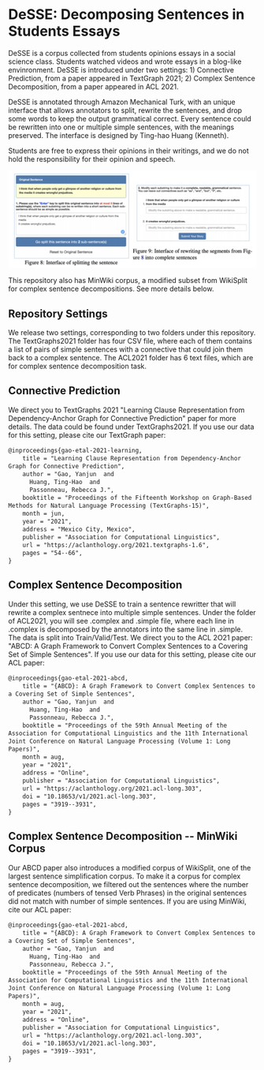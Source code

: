 # DeSSE: Decomposing Sentences in Students Essays 

DeSSE is a corpus collected from students opinions essays in a social science class. Students watched videos and wrote essays in a blog-like envinronment. DeSSE is introduced under two settings: 1) Connective Prediction, from a paper appeared in TextGraph 2021; 2) Complex Sentence Decomposition, from a paper appeared in ACL 2021.  

DeSSE is annotated through Amazon Mechanical Turk, with an unique interface that allows annotators to split, rewrite the sentences, and drop some words to keep the output grammatical correct. Every sentence could be rewritten into one or multiple simple sentences, with the meanings preserved. The interface is designed by Ting-hao Huang (Kenneth).  

Students are free to express their opinions in their writings, and we do not hold the responsibility for their opinion and speech. 

![Interface for the annotation task on Amazon Mechanical Turk](interface.png)

This repository also has MinWiki corpus, a modified subset from WikiSplit for complex sentence decompositions. See more details below. 

## Repository Settings
We release two settings, corresponding to two folders under this repository. The TextGraphs2021 folder has four CSV file, where each of them contains a list of pairs of simple sentences with a connective that could join them back to a complex sentence. The ACL2021 folder has 6 text files, which are for complex sentence decomposition task. 

## Connective Prediction 
We direct you to TextGraphs 2021 "Learning Clause Representation from Dependency-Anchor Graph for Connective Prediction" paper for more details. The data could be found under TextGraphs2021. If you use our data for this setting, please cite our TextGraph paper: 
```
@inproceedings{gao-etal-2021-learning,
    title = "Learning Clause Representation from Dependency-Anchor Graph for Connective Prediction",
    author = "Gao, Yanjun  and
      Huang, Ting-Hao  and
      Passonneau, Rebecca J.",
    booktitle = "Proceedings of the Fifteenth Workshop on Graph-Based Methods for Natural Language Processing (TextGraphs-15)",
    month = jun,
    year = "2021",
    address = "Mexico City, Mexico",
    publisher = "Association for Computational Linguistics",
    url = "https://aclanthology.org/2021.textgraphs-1.6",
    pages = "54--66",
}
```

## Complex Sentence Decomposition 
Under this setting, we use DeSSE to train a sentence rewritter that will rewrite a complex sentnece into multiple simple sentences. Under the folder of ACL2021, you will see .complex and .simple file, where each line in .complex is decomposed by the annotators into the same line in .simple. The data is split into Train/Valid/Test. We direct you to the ACL 2O21 paper: "ABCD: A Graph Framework to Convert Complex Sentences to a Covering Set of Simple Sentences". If you use our data for this setting, please cite our ACL paper:
```
@inproceedings{gao-etal-2021-abcd,
    title = "{ABCD}: A Graph Framework to Convert Complex Sentences to a Covering Set of Simple Sentences",
    author = "Gao, Yanjun  and
      Huang, Ting-Hao  and
      Passonneau, Rebecca J.",
    booktitle = "Proceedings of the 59th Annual Meeting of the Association for Computational Linguistics and the 11th International Joint Conference on Natural Language Processing (Volume 1: Long Papers)",
    month = aug,
    year = "2021",
    address = "Online",
    publisher = "Association for Computational Linguistics",
    url = "https://aclanthology.org/2021.acl-long.303",
    doi = "10.18653/v1/2021.acl-long.303",
    pages = "3919--3931",
}
``` 

## Complex Sentence Decomposition -- MinWiki Corpus 

Our ABCD paper also introduces a modified corpus of WikiSplit, one of the largest sentence simplification corpus. To make it a corpus for complex sentence decomposition, we filtered out the sentences where the number of predicates (numbers of tensed Verb Phrases) in the original sentences did not match with number of simple sentences. If you are using MinWiki, cite our ACL paper: 

```
@inproceedings{gao-etal-2021-abcd,
    title = "{ABCD}: A Graph Framework to Convert Complex Sentences to a Covering Set of Simple Sentences",
    author = "Gao, Yanjun  and
      Huang, Ting-Hao  and
      Passonneau, Rebecca J.",
    booktitle = "Proceedings of the 59th Annual Meeting of the Association for Computational Linguistics and the 11th International Joint Conference on Natural Language Processing (Volume 1: Long Papers)",
    month = aug,
    year = "2021",
    address = "Online",
    publisher = "Association for Computational Linguistics",
    url = "https://aclanthology.org/2021.acl-long.303",
    doi = "10.18653/v1/2021.acl-long.303",
    pages = "3919--3931",
}
``` 




